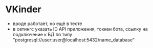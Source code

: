 # VKinder

* вроде работает, но ещё в тесте
* в сетингс указать ID API приложения, токкен бота, ссылку на подключение к БД по типу "postgresql://user:user@localhost:5432/name_database"
